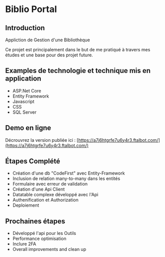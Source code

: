 # Biblio Portal
## Introduction
Appliction de Gestion d'une Bibliothèque

Ce projet est principalement dans le but de me pratiqué à travers mes études et une base pour des projet future.

## Examples de technologie et technique mis en application
- ASP.Net Core
- Entity Framework
- Javascript
- CSS
- SQL Server

## Demo en ligne
Décrouvrez la version publiée ici : [https://a7j6htgrfe7u6y4r3.ftalbot.com/](https://a7j6htgrfe7u6y4r3.ftalbot.com/)
## Étapes Complété
- Création d'une db "CodeFirst" avec Entity-Framework
- Inclusion de relation many-to-many dans les entités
- Formulaire avec erreur de validation
- Création d'une Api Client
- Datatable complexe développé avec l'Api
- Authenification et Authorization
- Deploiement
  
## Prochaines étapes
- Développé l'api pour les Outils
- Performance optimisation
- Inclure 2FA
- Overall improvements and clean up
